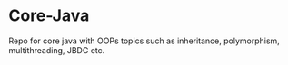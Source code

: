 # Core-Java
Repo for core java with OOPs topics such as inheritance, polymorphism, multithreading, JBDC etc.

